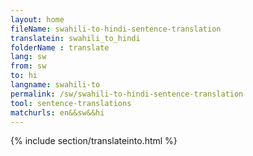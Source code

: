 ```yaml
---
layout: home
fileName: swahili-to-hindi-sentence-translation
translatein: swahili_to_hindi
folderName : translate
lang: sw
from: sw
to: hi
langname: swahili-to
permalink: /sw/swahili-to-hindi-sentence-translation
tool: sentence-translations
matchurls: en&&sw&&hi
---
```

{% include section/translateinto.html %}
